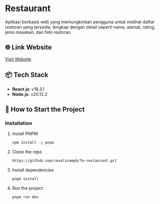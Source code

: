 # Restaurant
Aplikasi berbasis web yang memungkinkan pengguna untuk melihat daftar restoran yang tersedia, lengkap dengan detail seperti nama, alamat, rating, jenis masakan, dan foto restoran.  

## 🌐 Link Website
[Visit Website](https://fe-restaurants-revalina.netlify.app/)

## 📦 Tech Stack
- **React.js**: v18.3.1
- **Node.js**: v20.12.2
 
## 🚀 How to Start the Project

### Installation
1. Install PNPM
   ```sh
   npm install -g pnpm
   ```

2. Clone the repo
   ```sh
   https://github.com/revalinampb/fe-restaurant.git
   ```

3. Install dependencies
   ```sh
   pnpm install
   ```

4. Run the project
   ```sh
   pnpm run dev
   ```
